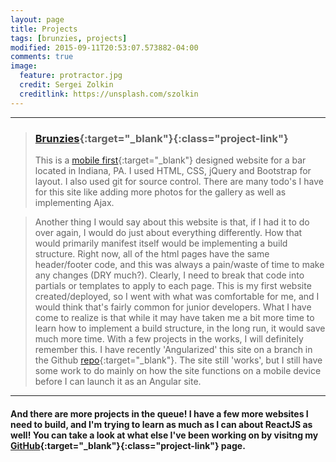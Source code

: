 ```yaml
---
layout: page
title: Projects
tags: [brunzies, projects]
modified: 2015-09-11T20:53:07.573882-04:00
comments: true
image:
  feature: protractor.jpg
  credit: Sergei Zolkin
  creditlink: https://unsplash.com/szolkin
---
```


---

>### [Brunzies](http://www.brunzies.com){:target="_blank"}{:class="project-link"}
>This is a [mobile first](http://www.ibm.com/mobilefirst/){:target="_blank"} designed website for a bar located in Indiana, PA. I used HTML, CSS, jQuery and 
Bootstrap for layout. I also used git for source control. There are many todo's I have 
for this site like adding more photos for the gallery as well as implementing Ajax.

>Another thing I would say about this website is that, if I had it to do over again, 
I would do just about everything differently. How that would primarily manifest itself 
would be implementing a build structure. Right now, all of the html pages have the same 
header/footer code, and this was always a pain/waste of time to make any changes (DRY much?). 
Clearly, I need to break that code into partials or templates to apply to each page. 
This is my first website created/deployed, so I went with what was comfortable for me, 
and I would think that's fairly common for junior developers. What I have come to realize 
is that while it may have taken me a bit more time to learn how to implement a build 
structure, in the long run, it would save much more time. With a few projects in the works, 
I will definitely remember this.
>I have recently 'Angularized' this site on a branch in the 
Github [repo](https://github.com/gregkndusen/brunzies_bootstrap){:target="_blank"}. The site still 
'works', but I still have some work to do mainly on how the site functions on a mobile device before I 
can launch it as an Angular site.

---

#### And there are more projects in the queue! I have a few more websites I need to build, and I'm trying to learn as much as I can about ReactJS as well! You can take a look at what else I've been working on by visitng my [GitHub](https://github.com/gregknudsen){:target="_blank"}{:class="project-link"} page.

